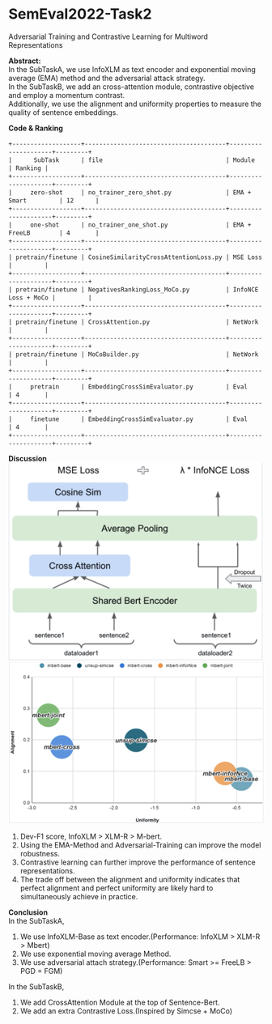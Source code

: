 # SemEval2022-Task2
Adversarial Training and Contrastive Learning for Multiword Representations  
  
**Abstract:**      
In the SubTaskA, we use InfoXLM as text encoder and exponential moving average (EMA) method and the adversarial attack strategy.    
In the SubTaskB, we add an cross-attention module, contrastive objective and employ a momentum contrast.    
Additionally, we use the alignment and uniformity properties to measure the quality of sentence embeddings.    
  
**Code & Ranking**   
```
+-------------------+---------------------------------------+---------------------+---------+
|      SubTask      | file                                  | Module              | Ranking |
+-------------------+---------------------------------------+---------------------+---------+
|     zero-shot     | no_trainer_zero_shot.py               | EMA + Smart         | 12      |
+-------------------+---------------------------------------+---------------------+---------+
|     one-shot      | no_trainer_one_shot.py                | EMA + FreeLB        | 4       |
+-------------------+---------------------------------------+---------------------+---------+
| pretrain/finetune | CosineSimilarityCrossAttentionLoss.py | MSE Loss            |         |
+-------------------+---------------------------------------+---------------------+---------+
| pretrain/finetune | NegativesRankingLoss_MoCo.py          | InfoNCE Loss + MoCo |         |
+-------------------+---------------------------------------+---------------------+---------+
| pretrain/finetune | CrossAttention.py                     | NetWork             |         | 
+-------------------+---------------------------------------+---------------------+---------+
| pretrain/finetune | MoCoBuilder.py                        | NetWork             |         |
+-------------------+---------------------------------------+---------------------+---------+
|     pretrain      | EmbeddingCrossSimEvaluator.py         | Eval                | 4       |
+-------------------+---------------------------------------+---------------------+---------+
|     finetune      | EmbeddingCrossSimEvaluator.py         | Eval                | 4       |
+-------------------+---------------------------------------+---------------------+---------+
```

**Discussion**  
![](./paper/model.jpg)  
![](./paper/AandU.jpg) 

1. Dev-F1 score, InfoXLM > XLM-R > M-bert.       
2. Using the EMA-Method and Adversarial-Training can improve the model robustness.    
3. Contrastive learning can further improve the performance of sentence representations.   
4. The trade off between the alignment and uniformity indicates that perfect alignment and perfect uniformity are likely hard to simultaneously achieve in practice.  
  
**Conclusion**  
In the SubTaskA,   
1. We use InfoXLM-Base as text encoder.(Performance: InfoXLM > XLM-R > Mbert)   
2. We use exponential moving average Method.  
3. We use adversarial attach strategy.(Performance: Smart >= FreeLB > PGD = FGM)  
   
In the SubTaskB,  
1. We add CrossAttention Module at the top of Sentence-Bert.  
2. We add an extra Contrastive Loss.(Inspired by Simcse + MoCo)   
